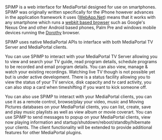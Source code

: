 SPiMP is a web interface for MediaPortal designed for use on smartphones.  SPiMP was originally written specifically for the iPhone however advances in the application framework it uses ([WebApp.Net](http://webapp-net.com)) means that it works with any smartphone which runs a [webkit based browser](http://en.wikipedia.org/wiki/List_of_web_browsers#WebKit-based_browsers) such as Google's Nexus One and other Android based phones, Palm Pre and windows mobile devices running the [Dorothy](http://www.dorothybrowser.com/) browser.

SPiMP uses native MediaPortal APIs to interface with both MediaPortal TV Server and MediaPortal clients.

You can use SPiMP to interact with your MediaPortal TV Server allowing you to view and search your TV guide, read program details, schedule programs to be recorded and email program details.  You can also view, manage & watch your existing recordings. Watching live TV though is not possible yet but is under active development. There is a status facility allowing you to view the status of your TV service, disk capacity and tv card activity, you can also stop a card when timeshifting if you want to kick someone off.

You can also use SPiMP to interact with your MediaPortal clients, you can use it as a remote control, browse/play your video, music and Moving Pictures databases on your MediaPortal clients, you can list, create, save and play music playlists as well as view album or movie coverart. You can use SPiMP to send messages to popup on your MediaPortal clients, view now playing information and startup/shutdown/reboot/standby/hibernate your clients. The client functionality will be extended to provide additional features for other MediaPortal plugins.